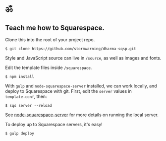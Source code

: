# ॐ

## Teach me how to Squarespace.
Clone this into the root of your project repo.
```shell
$ git clone https://github.com/stormwarning/dharma-sqsp.git
```

Style and JavaScript source can live in `/source`, as well as images and fonts.

Edit the template files inside `/squarespace`.

```shell
$ npm install
```

With `gulp` and `node-squarespace-server` installed, we can work locally, and deploy to Squarespace with git. First, edit the `server` values in `template.conf`, then:

```shell
$ sqs server --reload
```

See [node-squarespace-server][node-sqsp] for more details on running the local server.

[node-sqsp]: https://github.com/NodeSquarespace/node-squarespace-server

To deploy up to Squarespace servers, it's easy!
```shell
$ gulp deploy
```
